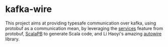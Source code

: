 # kafka-wire

This project aims at providing typesafe communication over kafka, using protobuf as a communication mean, by leveraging the 
[services](https://developers.google.com/protocol-buffers/docs/proto#services) feature from protobuf, [ScalaPB](https://trueaccord.github.io/ScalaPB/) to generate Scala code, and Li Haoyi's amazing  [autowire](https://github.com/lihaoyi/autowire) library. 
